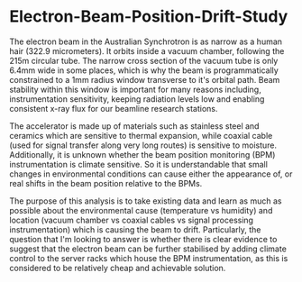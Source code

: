 ﻿# Electron-Beam-Position-Drift-Study

The electron beam in the Australian Synchrotron is as narrow as a human hair (322.9 micrometers). It orbits inside a vacuum chamber, following the 215m circular tube. The narrow cross section of the vacuum tube is only 6.4mm wide in some places, which is why the beam is programmatically constrained to a 1mm radius window transverse to it's orbital path. Beam stability within this window is important for many reasons including, instrumentation sensitivity, keeping radiation levels low and enabling consistent x-ray flux for our beamline research stations.

The accelerator is made up of materials such as stainless steel and ceramics which are sensitive to thermal expansion, while coaxial cable (used for signal transfer along very long routes) is sensitive to moisture. Additionally, it is unknown whether the beam position monitoring (BPM) instrumentation is climate sensitive. So it is understandable that small changes in environmental conditions can cause either the appearance of, or real shifts in the beam position relative to the BPMs.

The purpose of this analysis is to take existing data and learn as much as possible about the environmental cause (temperature vs humidity) and location (vacuum chamber vs coaxial cables vs signal processing instrumentation) which is causing the beam to drift. Particularly, the question that I'm looking to answer is whether there is clear evidence to suggest that the electron beam can be further stabilised by adding climate control to the server racks which house the BPM instrumentation, as this is considered to be relatively cheap and achievable solution.

